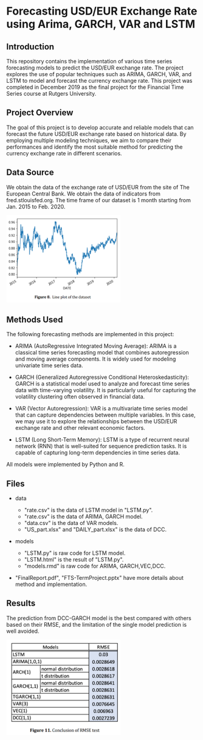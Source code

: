 
# Forecasting USD/EUR Exchange Rate using Arima, GARCH, VAR and LSTM

## Introduction
This repository contains the implementation of various time series forecasting models to predict the USD/EUR exchange rate. The project explores the use of popular techniques such as ARIMA, GARCH, VAR, and LSTM to model and forecast the currency exchange rate. This project was completed in December 2019 as the final project for the Financial Time Series course at Rutgers University.

## Project Overview
The goal of this project is to develop accurate and reliable models that can forecast the future USD/EUR exchange rate based on historical data. By employing multiple modeling techniques, we aim to compare their performances and identify the most suitable method for predicting the currency exchange rate in different scenarios.

## Data Source
We obtain the data of the exchange rate of USD/EUR from the site of The European Central Bank. We obtain the data of indicators from fred.stlouisfed.org. The time frame of our dataset is 1 month starting from Jan. 2015 to Feb. 2020.

<img src="screenshots/dataset.png" alt="data" width="300">

## Methods Used
The following forecasting methods are implemented in this project:

- ARIMA (AutoRegressive Integrated Moving Average): ARIMA is a classical time series forecasting model that combines autoregression and moving average components. It is widely used for modeling univariate time series data.

- GARCH (Generalized Autoregressive Conditional Heteroskedasticity): GARCH is a statistical model used to analyze and forecast time series data with time-varying volatility. It is particularly useful for capturing the volatility clustering often observed in financial data.

- VAR (Vector Autoregression): VAR is a multivariate time series model that can capture dependencies between multiple variables. In this case, we may use it to explore the relationships between the USD/EUR exchange rate and other relevant economic factors.

- LSTM (Long Short-Term Memory): LSTM is a type of recurrent neural network (RNN) that is well-suited for sequence prediction tasks. It is capable of capturing long-term dependencies in time series data.

All models were implemented by Python and R.



## Files
- data
   - "rate.csv" is the data of LSTM model in "LSTM.py". 
   - "rate.csv" is the data of ARIMA, GARCH model.
   - "data.csv" is the data of VAR models.
   - "US_part.xlsx" and "DAILY_part.xlsx" is the data of DCC.
   

- models
   - "LSTM.py" is raw code for LSTM model.
   - "LSTM.html" is the result of "LSTM.py".
   - "models.rmd" is raw code for ARIMA, GARCH,VEC,DCC.

- "FinalReport.pdf", "FTS-TermProject.pptx" have more details about method and implementation.
   
   



## Results

The prediction from DCC-GARCH model is the best compared with others based on their RMSE, and the
limitation of the single model prediction is well avoided.

<img src="screenshots/RMSE_result.png" alt="data" width="300">



